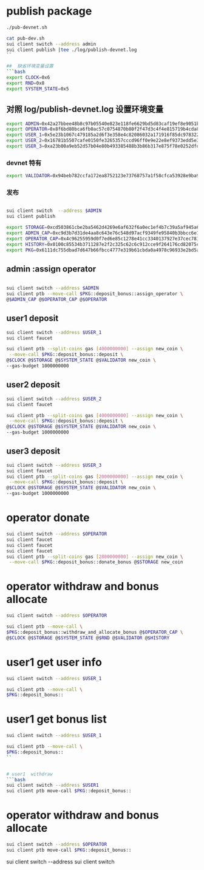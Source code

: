 # publish package
```bash
./pub-devnet.sh
```

```bash
cat pub-dev.sh 
sui client switch --address admin
sui client publish |tee ./log/publish-devnet.log
``

##  缺省环境变量设置
```bash
export CLOCK=0x6
export RND=0x8
export SYSTEM_STATE=0x5

```
## 对照 log/publish-devnet.log 设置环境变量
```bash
export ADMIN=0x42a27bbee48b8c97b05540e823e118fe6629bd5d83caf19ef8e9051bf3addf9e
export OPERATOR=0x8f6bd80bca6fb0ac57c0754870b80f2f47d3c4f4e815719b4cda8102cd1bc5b0
export USER_1=0x5e23b1067c479185a2d6f3e358e4c82086032a171916f85dc9783226d7d504de
export USER_2=0x16781b5507cafe0150fe3265357cccd96ff0e9e22e8ef9373edd5e3b4a808884
export USER_3=0xa23b00a9eb52d57b04e80b493385488b3b86b317e875f78e0252dfd1793496bb

```

### devnet 特有
```bash
export VALIDATOR=0x94beb782ccfa172ea8752123e73768757a1f58cfca53928e9ba918a2c44a695b
```
### 发布

```bash

sui client switch  --address $ADMIN
sui client publish 

```

```bash
export STORAGE=0xcd503861cbe2ba5462d4269e6af632f6a0ec1ef4b7c39a5af945a6d725901325
export ADMIN_CAP=0xc9d3b7d31de4aa8c643e76c548d97acf9349fe95840b3bbcc6e16ee62b603728
export OPERATOR_CAP=0x4c96255959d0f7ed6e85c1278e41cc3340137927e37cec78139e532340ca4ade
export HISTORY=0x0100c85534b3711287e2f2c325c62c6c912cce9f264176cd82075c9d394842d8
export PKG=0x6111dc755dbad7d647b66fbcc4777e319b61cbda0a4978c96933e2bd5ac707f8
```




## admin :assign operator
```bash

sui client switch --address $ADMIN
sui client ptb --move-call $PKG::deposit_bonus::assign_operator \
@$ADMIN_CAP @$OPERATOR_CAP @$OPERATOR
```


## user1 deposit
```bash
sui client switch --address $USER_1
sui client faucet 

sui client ptb --split-coins gas [4000000000] --assign new_coin \
 --move-call $PKG::deposit_bonus::deposit \
@$CLOCK @$STORAGE @$SYSTEM_STATE @$VALIDATOR new_coin \
--gas-budget 1000000000
```

## user2 deposit
```bash
sui client switch --address $USER_2
sui client faucet 

sui client ptb --split-coins gas [4000000000] --assign new_coin \
 --move-call $PKG::deposit_bonus::deposit \
@$CLOCK @$STORAGE @$SYSTEM_STATE @$VALIDATOR new_coin \
--gas-budget 1000000000
```

## user3 deposit
```bash
sui client switch --address $USER_3
sui client faucet 
sui client ptb --split-coins gas [2000000000] --assign new_coin \
 --move-call $PKG::deposit_bonus::deposit \
@$CLOCK @$STORAGE @$SYSTEM_STATE @$VALIDATOR new_coin \
--gas-budget 1000000000
```

#  operator donate
```bash
sui client switch --address $OPERATOR
sui client faucet
sui client faucet
sui client faucet
sui client ptb --split-coins gas [2800000000] --assign new_coin \
 --move-call $PKG::deposit_bonus::donate_bonus @$STORAGE new_coin

```

# operator  withdraw and bonus allocate

```bash
sui client switch --address $OPERATOR

sui client ptb --move-call \
$PKG::deposit_bonus::withdraw_and_allocate_bonus @$OPERATOR_CAP \
@$CLOCK @$STORAGE @$SYSTEM_STATE @$RND @$VALIDATOR @$HISTORY
```

# user1 get user info

```bash
sui client switch --address $USER_1

sui client ptb --move-call \
$PKG::deposit_bonus::
```

# user1 get bonus list
```bash
sui client switch --address $USER_1

sui client ptb --move-call \
$PKG::deposit_bonus::
``


# user1  withdraw
```bash
sui client switch --address $USER1
sui client ptb move-call $PKG::deposit_bonus::
```

#   operator  withdraw and bonus allocate
```bash
sui client switch --address $OPERATOR
sui client ptb move-call $PKG::deposit_bonus::
```

sui client switch --address 
sui client switch